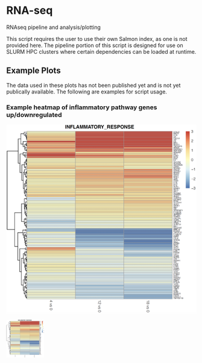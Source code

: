 # RNA-seq
RNAseq pipeline and analysis/plotting

This script requires the user to use their own Salmon index, as one is not provided here. The pipeline portion of this script is designed for use on SLURM HPC clusters where certain dependencies can be loaded at runtime. 

## Example Plots
The data used in these plots has not been published yet and is not yet publically available. The following are examples for script usage. 

### Example heatmap of inflammatory pathway genes up/downregulated 
![Heatmap](ExamplePlots/heatmap_screenshot2.png?s=200)

<img src="https://github.com/TJ-Sears/RNA-seq/blob/main/ExamplePlots/heatmap_screenshot2.png" width="100" height="100">


